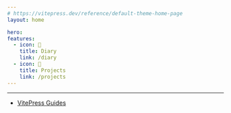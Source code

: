 ```yaml
---
# https://vitepress.dev/reference/default-theme-home-page
layout: home

hero:
features:
  - icon: 📅
    title: Diary
    link: /diary
  - icon: 🚀
    title: Projects
    link: /projects
---
```

---


- [VitePress Guides](/docs/vitepress)